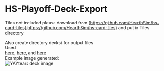# HS-Playoff-Deck-Export
Tiles not included please download from [https://github.com/HearthSim/hs-card-tiles](https://github.com/HearthSim/hs-card-tiles) and put in Tiles directory

Also create directory decks/ for output files  
Used   
[here](https://twitter.com/YAYtears/status/902801438694195200), [here](https://twitter.com/YAYtears/status/905246330427031552), and [here](https://twitter.com/YAYtears/status/907670546598395904)  
Example image generated:  
![YAYtears deck image](https://imgur.com/HApi5AW.jpg "YAYtears deck image")

